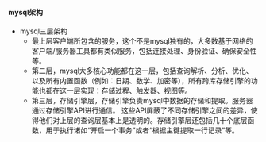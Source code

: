 #### mysql架构

- mysql三层架构
  - 最上层客户端所包含的服务，这个不是mysql独有的，大多数基于网络的客户端/服务器工具都有类似服务，包括连接处理、身份验证、确保安全性等。
  - 第二层，mysql大多核心功能都在这一层，包括查询解析、分析、优化、以及所有内置函数（例如：日期、数学、加密等），所有跨库存储引擎的功能也都在这一层实现：存储过程、触发器、视图等。
  - 第三层，存储引擎层，存储引擎负责mysql中数据的存储和提取。服务器通过存储引擎API进行通信。
    这些API屏蔽了不同存储引擎之间的差异，使得他们对上层的查询层基本上是透明的。存储引擎层还包括几十个底层函数，用于执行诸如“开启一个事务”或者“根据主键提取一行记录”等。
